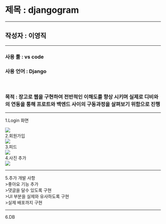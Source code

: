 # 제목 : djangogram
<hr>
<h2>작성자 : 이영직</h2>
<hr>
<div>
<h3>사용 툴 : vs code</h3>
</div>
<div>
<h3>사용 언어 : Django<h3>
  <br>
<div>
<p>목적 : 장고로 웹을 구현하여 전반적인 이해도를 향상 시키며 실제로 디비와의 연동을 통해 프로트와 백엔드 사이의 구동과정을 살펴보기 위함으로 진행 </p>
</div>
</div>
  <hr>
<div>
<p>1.Login 화면</p>
</div>
  <img src = "https://github.com/lee-young-jik/Django_djangogram/assets/91588673/ffb42ba8-6ad1-4b51-94ed-593c7e810b9f"> 


<div>2.회원가입</div>
  <img src = "https://github.com/lee-young-jik/Django_djangogram/assets/91588673/e11c9abe-3e95-42d0-bf3f-dc77b0459c4d"> 


<div>3.피드</div>
<img src = "https://github.com/lee-young-jik/Django_djangogram/assets/91588673/17c77961-a250-40d0-958e-41fbbaf2598d"> 
<div>4.사진 추가</div>
<img src = "https://github.com/lee-young-jik/Django_djangogram/assets/91588673/ca5a791b-91d0-4c98-aeb9-0b438968a965"> 
<hr>
<div>5.추가 개발 사항</div>
  <div>  >좋아요 기능 추가</div>
  <div>  >댓글을 달수 있도록 구현</div>
  <div>  >UI 부분을 실제와 유사하도록 구현</div>
  <div>  >실제 배포까지 구현</div>
  
<hr>

<div>6.DB</div>
